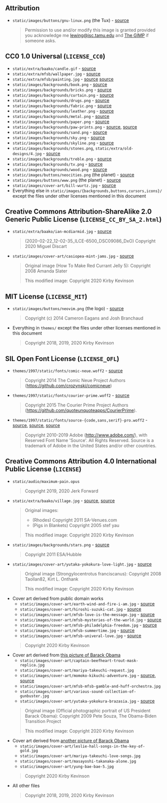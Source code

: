 ## Attribution

* `static/images/buttons/gnu-linux.png` (the Tux) -
  [source](https://isc.tamu.edu/~lewing/linux/)
  > Permission to use and/or modify this image is granted provided you
  > acknowledge me [lewing@isc.tamu.edu](mailto:lewing@isc.tamu.edu)
  > and [The GIMP](https://isc.tamu.edu/~lewing/gimp/) if someone
  > asks.

## CC0 1.0 Universal (`LICENSE_CC0`)

* `static/extra/baako/candle.gif` -
  [source](https://commons.wikimedia.org/wiki/File:Jeeny_candle.gif)
* `static/extra/mfsb/wallpaper.jpg` -
  [source](https://publicdomainpictures.net/en/view-image.php?image=45009&picture=damask-background-brown-orange)
* `static/extra/mfsb/painting.jpg` -
  [source](https://commons.wikimedia.org/wiki/File:Stranover,_Tobias_-_Still-Life_with_Flowers_-_Google_Art_Project.jpg)
  [source](https://publicdomainpictures.net/en/view-image.php?image=270264&picture=framed-vintage-painting)
* `static/images/backgrounds/book.png` -
  [source](https://commons.wikimedia.org/wiki/File:Ezra_Cornell's_first_book.jpg)
* `static/images/backgrounds/bricks.png` -
  [source](https://publicdomainpictures.net/en/view-image.php?image=120778&picture=grey-bricks)
* `static/images/backgrounds/curtain.png` -
  [source](https://publicdomainpictures.net/en/view-image.php?image=62656&picture=red-velvet-curtains-background)
* `static/images/backgrounds/drugs.png` -
  [source](https://publicdomainpictures.net/en/view-image.php?image=12456&picture=jellyfish-pattern)
* `static/images/backgrounds/fabric.png` -
  [source](https://publicdomainpictures.net/en/view-image.php?image=201689&picture=brown-fabric-textured-background)
* `static/images/backgrounds/leather.png` -
  [source](https://publicdomainpictures.net/en/view-image.php?image=240670&picture=sky-blue-leather-effect-background)
* `static/images/backgrounds/metal.png` -
  [source](https://publicdomainpictures.net/en/view-image.php?image=234795&picture=dirty-metal-1)
* `static/images/backgrounds/paper.png` -
  [source](https://publicdomainpictures.net/en/view-image.php?image=243760&picture=paper-creased-background)
* `static/images/backgrounds/paw-prints.png` -
  [source](https://publicdomainpictures.net/en/view-image.php?image=320107&picture=paws-dog-cat-background),
  [source](https://publicdomainpictures.net/en/view-image.php?image=138971&picture=natural-background-4)
* `static/images/backgrounds/sand.png` -
  [source](https://publicdomainpictures.net/en/view-image.php?image=162897&picture=sand-texture)
* `static/images/backgrounds/sky.png` -
  [source](https://publicdomainpictures.net/en/view-image.php?image=1279&picture=sky-with-clouds)
* `static/images/backgrounds/skyline.png` -
  [source](https://publicdomainpictures.net/en/view-image.php?image=195899&picture=chicago-skyline-at-night)
* `static/images/backgrounds/stones.png`,
  `static/extra/old-designs/4.jpg` -
  [source](https://publicdomainpictures.net/en/view-image.php?image=39502&picture=stones-background)
* `static/images/backgrounds/treble.png` -
  [source](https://publicdomainpictures.net/en/view-image.php?image=328251&picture=treble-clef-wallpaper-pattern)
* `static/images/backgrounds/tv.png` -
  [source](https://publicdomainpictures.net/en/view-image.php?image=361699&picture=television)
* `static/images/backgrounds/wood.png` -
  [source](https://publicdomainpictures.net/en/view-image.php?image=25761&picture=wood-texture)
* `static/images/buttons/neocities.png` (the planet) -
  [source](https://publicdomainvectors.org/en/free-clipart/Vector-clip-art-of-planet-Saturn-icon/21340.html)
* `static/images/buttons/www.png` (the planet) -
  [source](https://publicdomainvectors.org/en/free-clipart/World-globe-vector-illustration/13075.html)
* `static/images/cover-art/bill-wurtz.jpg` -
  [source](https://en.wikipedia.org/wiki/File:Youtube_logo_Bill_Wurtz_17_June_2018.svg)
* Everything else in `static/images/{backgrounds,buttons,cursors,icons}/`
  except the files under other licenses mentioned in this document

## Creative Commons Attribution-ShareAlike 2.0 Generic Public License (`LICENSE_CC_BY_SA_2.html`)

* `static/extra/baako/ian-mcdiarmid.jpg` -
  [source](https://www.flickr.com/photos/miguel_discart/49680061466/)
  > (2020-02-22\_12-02-35\_ILCE-6500\_DSC09086\_DxO)
  > Copyright 2020 Miguel Discart
* `static/images/cover-art/casiopea-mint-jams.jpg` -
  [source](https://commons.wikimedia.org/wiki/File:Redcurrant_jelly_%282699068744%29.jpg)
  > Original image (How To Make Red Currant Jelly 5): Copyright 2008
  > Amanda Slater
  >
  > This modified image: Copyright 2020 Kirby Kevinson

## MIT License (`LICENSE_MIT`)

* `static/images/buttons/neovim.png` (the logo) -
  [source](https://github.com/neovim/neovim.github.io/blob/eb7c9cb55cc307b196cce8cd35a87e75d4931525/images/logo%402x.png)
  > Copyright (c) 2014 Cameron Eagans and Josh Branchaud
* Everything in `themes/` except the files under other licenses
  mentioned in this document
  > Copyright 2018, 2019, 2020 Kirby Kevinson

## SIL Open Font License (`LICENSE_OFL`)

* `themes/1997/static/fonts/comic-neue.woff2` -
  [source](https://github.com/crozynski/comicneue/blob/380f5e82c13d85c56fd0a78df58d06343cc1393b/Fonts/WebFonts/woff2/ComicNeue/ComicNeue-Regular.woff2)
  > Copyright 2014 The Comic Neue Project Authors
  > (https://github.com/crozynski/comicneue)
* `themes/1997/static/fonts/courier-prime.woff2` -
  [source](https://github.com/quoteunquoteapps/CourierPrime/blob/7fd585a2dd4c1612c79b3308e300923d1c13df93/fonts/ttf/CourierPrime-Regular.ttf)
  > Copyright 2015 The Courier Prime Project Authors
  > (https://github.com/quoteunquoteapps/CourierPrime).
* `themes/1997/static/fonts/source-{code,sans,serif}-pro.woff2` -
  [source](https://github.com/adobe-fonts/source-code-pro/blob/235b72fc43a46cacf36e7c9b45d8d4fc0d121099/WOFF2/OTF/SourceCodePro-Regular.otf.woff2),
  [source](https://github.com/adobe-fonts/source-sans-pro/blob/4bdf42c690a214a0f69410d71a6b889c5c4a695f/WOFF2/OTF/SourceSansPro-Regular.otf.woff2),
  [source](https://github.com/adobe-fonts/source-serif-pro/blob/c811345609ee81ddb83ac707c15f7defd6269963/WOFF2/OTF/SourceSerifPro-Regular.otf.woff2)
  > Copyright 2010-2019 Adobe (http://www.adobe.com/), with Reserved
  > Font Name 'Source'. All Rights Reserved. Source is a trademark of
  > Adobe in the United States and/or other countries.

## Creative Commons Attribution 4.0 International Public License (`LICENSE`)

* `static/audio/maximum-pain.opus`
  > Copyright 2019, 2020 Jerk Forward
* `static/extra/baako/village.jpg` -
  [source](https://commons.wikimedia.org/wiki/File:Village_of_Rhodes,_South_Africa.jpg),
  [source](https://commons.wikimedia.org/wiki/File:American_pigs_in_blankets.jpg)
  > Original images:
  >
  > * (Rhodes) Copyright 2011 SA-Venues.com
  > * (Pigs in Blankets) Copyright 2005 stef yau
  >
  > This modified image: Copyright 2020 Kirby Kevinson
* `static/images/backgrounds/stars.png` -
  [source](https://commons.wikimedia.org/wiki/File:Phoenix_dwarf_galaxy.jpg)
  > Copyright 2011 ESA/Hubble
* `static/images/cover-art/yutaka-yokokura-love-light.jpg` -
  [source](https://commons.wikimedia.org/wiki/File:Strongylocentrotus_franciscanus.jpg)
  > Original image (Strongylocentrotus franciscanus): Copyright 2008
  > Taollan82, Kirt L. Onthank
  >
  > This modified image: Copyright 2020 Kirby Kevinson
* Cover art derived from public domain works
	* `static/images/cover-art/earth-wind-and-fire-i-am.jpg` -
	  [source](https://commons.wikimedia.org/wiki/File:Parthenon_east_side_Acropolis_Athens,_Greece.jpg)
	* `static/images/cover-art/hiroshi-suzuki-cat.jpg` -
	  [source](https://commons.wikimedia.org/wiki/File:Bill_Clinton_in_the_White_House_Music_Room_%28cropped2%29.jpg)
	* `static/images/cover-art/mfsb-love-is-the-message.jpg` -
	  [source](https://publicdomainpictures.net/en/view-image.php?image=224135&picture=atomic-war)
	* `static/images/cover-art/mfsb-mysteries-of-the-world.jpg` -
	  [source](https://publicdomainpictures.net/en/view-image.php?image=16300&picture=zebra)
	* `static/images/cover-art/mfsb-philadelphia-freedom.jpg` -
	  [source](https://publicdomainpictures.net/en/view-image.php?image=262846&picture=lightning)
	* `static/images/cover-art/mfsb-summertime.jpg` -
	  [source](https://commons.wikimedia.org/wiki/File:Fire_hydrant_5.jpg)
	* `static/images/cover-art/mfsb-univeral-love.jpg` -
	  [source](https://publicdomainpictures.net/en/view-image.php?image=76221&picture=japanese-waves-painting)
  > Copyright 2020 Kirby Kevinson
* Cover art derived from [this picture of Barack Obama](https://commons.wikimedia.org/wiki/File:Official_portrait_of_Barack_Obama.jpg)
	* `static/images/cover-art/captain-beefheart-trout-mask-replica.jpg`
	* `static/images/cover-art/mariya-takeuchi-request.jpg`
	* `static/images/cover-art/momoko-kikuchi-adventure.jpg` -
	  [source](https://publicdomainpictures.net/en/view-image.php?image=317468&picture=summer-sunset-at-the-lake),
	  [source](https://publicdomainpictures.net/en/view-image.php?image=17111&picture=sunset)
	* `static/images/cover-art/mfsb-mfsb-gamble-and-huff-orchestra.jpg`
	* `static/images/cover-art/various-sound-collection-of-gunbuster.jpg`
	* `static/images/cover-art/yutaka-yokokura-brazasia.jpg` -
	  [source](https://publicdomainpictures.net/en/view-image.php?image=233918&picture=path-in-tropical-forest)
  > Original image (Official photographic portrait of US President
  > Barack Obama): Copyright 2009 Pete Souza, The Obama-Biden
  > Transition Project
  >
  > This modified image: Copyright 2020 Kirby Kevinson
* Cover art derived from [another picture of Barack Obama](https://commons.wikimedia.org/wiki/File:President_Barack_Obama.jpg)
	* `static/images/cover-art/leslie-hall-songs-in-the-key-of-gold.jpg`
	* `static/images/cover-art/mariya-takeuchi-love-songs.jpg`
	* `static/images/cover-art/masayoshi-takanaka-alone.jpg`
	* `static/images/cover-art/yung-bae-bae-5.jpg`
  > Copyright 2020 Kirby Kevinson
* All other files
  > Copyright 2018, 2019, 2020 Kirby Kevinson
